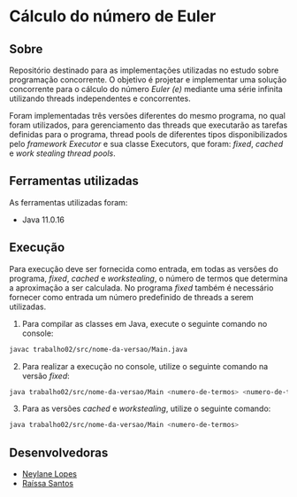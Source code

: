 # Cálculo do número de Euler

## Sobre
Repositório destinado para as implementações utilizadas no estudo sobre programação concorrente. O objetivo é projetar e implementar uma solução concorrente para o cálculo do número *Euler (e)* mediante uma série infinita utilizando threads independentes e concorrentes. 

Foram implementadas três versões diferentes do mesmo programa, no qual foram utilizados, para gerenciamento das threads que executarão as tarefas definidas para o programa, thread pools de diferentes tipos disponibilizados pelo *framework Executor* e sua classe Executors, que foram: *fixed*, *cached* e *work stealing thread pools*.


## Ferramentas utilizadas

As ferramentas utilizadas foram: 

- Java 11.0.16

## Execução

Para execução deve ser fornecida como entrada, em todas as versões do programa, *fixed*, *cached* e *workstealing*, o número de termos que determina a aproximação a ser calculada. No programa *fixed* também é necessário fornecer como entrada um número predefinido de threads a serem utilizadas.

1. Para compilar as classes em Java, execute o seguinte comando no console:

```bash
javac trabalho02/src/nome-da-versao/Main.java
```

2. Para realizar a execução no console, utilize o seguinte comando na versão *fixed*:

```bash
java trabalho02/src/nome-da-versao/Main <numero-de-termos> <numero-de-threads>
```

3. Para as versões *cached* e *workstealing*, utilize o seguinte comando:

```bash
java trabalho02/src/nome-da-versao/Main <numero-de-termos>
```


## Desenvolvedoras
- [Neylane Lopes](https://github.com/neylanepl) 
- [Raíssa Santos](https://github.com/raixasantos)